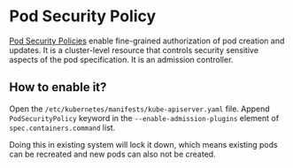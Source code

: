 # Pod Security Policy

[Pod Security Policies](https://kubernetes.io/docs/concepts/policy/pod-security-policy/) enable fine-grained authorization of pod creation and updates. It is a cluster-level resource that controls security sensitive aspects of the pod specification. It is an admission controller.

## How to enable it?

Open the `/etc/kubernetes/manifests/kube-apiserver.yaml` file. Append `PodSecurityPolicy` keyword in the `--enable-admission-plugins` element of `spec.containers.command` list.

Doing this in existing system will lock it down, which means existing pods can be recreated and new pods can also not be created.

